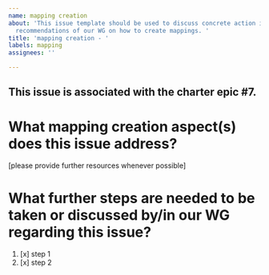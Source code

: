 ```yaml
---
name: mapping creation
about: 'This issue template should be used to discuss concrete action items regarding
  recommendations of our WG on how to create mappings. '
title: 'mapping creation - '
labels: mapping
assignees: ''

---
```


This issue is associated with the charter epic #7.
----
# What mapping creation aspect(s) does this issue address?
[please provide further resources whenever possible]

# What further steps are needed to be taken or discussed by/in our WG regarding this issue?

1. [x] step 1
2. [x] step 2
